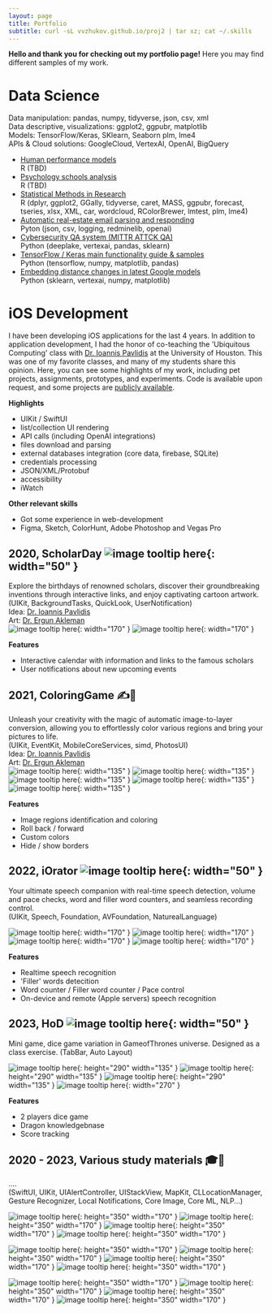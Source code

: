 ```yaml
---
layout: page
title: Portfolio
subtitle: curl -sL vvzhukov.github.io/proj2 | tar xz; cat ~/.skills
---
```


**Hello and thank you for checking out my portfolio page!**
Here you may find different samples of my work.

# Data Science #  
Data manipulation: pandas, numpy, tidyverse, json, csv, xml   
Data descriptive, visualizations: ggplot2, ggpubr, matplotlib  
Models: TensorFlow/Keras, SKlearn, Seaborn plm, lme4  
APIs & Cloud solutions: GoogleCloud, VertexAI, OpenAI, BigQuery  

- [Human performance models](https://github.com/vvzhukov/Modeling-of-Competitive-Human-Performance)  
  R (TBD)    
- [Psychology schools analysis](https://github.com/vvzhukov/Convergence-in-Affective-and-Cognitive-Sciences)  
  R (TBD)  
- [Statistical Methods in Research](https://github.com/vvzhukov/COSC6323_public_files/tree/main)  
  R (dplyr, ggplot2, GGally, tidyverse, caret, MASS, ggpubr, forecast, tseries, xlsx, XML, car, wordcloud, RColorBrewer, lmtest, plm, lme4)   
- [Automatic real-estate email parsing and responding](https://github.com/vvzhukov/RESponder)  
  Pyton (json, csv, logging, redminelib, openai)  
- [Cybersecurity QA system (MITTR ATTCK QA)](https://github.com/vvzhukov/QAsystem_MITTR_AttCK)  
  Python (deeplake, vertexai, pandas, sklearn)
- [TensorFlow / Keras main functionality guide & samples](https://github.com/vvzhukov/TensorFlow_guide)  
  Python (tensorflow, numpy, matplotlib, pandas)  
- [Embedding distance changes in latest Google models](https://vvzhukov.github.io/2024-03-05-EmbeddingsComparison/)  
  Python (sklearn, vertexai, numpy, matplotlib)  
  
# iOS Development #
I have been developing iOS applications for the last 4 years. In addition to application development, I had the honor of co-teaching the 'Ubiquitous Computing' class with [Dr. Ioannis Pavlidis](https://www.linkedin.com/in/ioannis-t-pavlidis/) at the University of Houston. This was one of my favorite classes, and many of my students share this opinion. Here, you can see some highlights of my work, including pet projects, assignments, prototypes, and experiments. Code is available upon request, and some projects are [publicly available](https://github.com/vvzhukov/COSC4355_public_files).

**Highlights** 
- UIKit / SwiftUI
- list/collection UI rendering
- API calls (including OpenAI integrations)
- files download and parsing
- external databases integration (core data, firebase, SQLite)
- credentials processing
- JSON/XML/Protobuf
- accessibility
- iWatch  

**Other relevant skills**
- Got some experience in web-development
- Figma, Sketch, ColorHunt, Adobe Photoshop and Vegas Pro  
  
  
## 2020, ScholarDay ![image tooltip here](/assets/img/port1_1_icon.png){: width="50" }
Explore the birthdays of renowned scholars, discover their groundbreaking inventions through interactive links, and enjoy captivating cartoon artwork.  
(UIKit, BackgroundTasks, QuickLook, UserNotification)  
Idea: [Dr. Ioannis Pavlidis](https://scholar.google.com/citations?user=E3oBkwwAAAAJ&hl=en)  
Art: [Dr. Ergun Akleman](https://scholar.google.com/citations?user=T5-M6YMAAAAJ&hl=en)  
![image tooltip here](/assets/img/port1_2_splash.png){: width="170" }
![image tooltip here](/assets/img/port1_3_main.png){: width="170" }  

**Features**
- Interactive calendar with information and links to the famous scholars
- User notifications about new upcoming events
  
  
## 2021, ColoringGame ✍️🎲
Unleash your creativity with the magic of automatic image-to-layer conversion, allowing you to effortlessly color various regions and bring your pictures to life.    
(UIKit, EventKit, MobileCoreServices, simd, PhotosUI)  
Idea: [Dr. Ioannis Pavlidis](https://scholar.google.com/citations?user=E3oBkwwAAAAJ&hl=en)  
Art: [Dr. Ergun Akleman](https://scholar.google.com/citations?user=T5-M6YMAAAAJ&hl=en)  
![image tooltip here](/assets/img/port4_1_main.png){: width="135" }
![image tooltip here](/assets/img/port4_2_main.png){: width="135" }
![image tooltip here](/assets/img/port4_3_main.png){: width="135" }
![image tooltip here](/assets/img/port4_4_main.png){: width="135" }
![image tooltip here](/assets/img/port4_5_main.png){: width="135" }  

**Features**
- Image regions identification and coloring
- Roll back / forward
- Custom colors
- Hide / show borders
  
  
## 2022, iOrator ![image tooltip here](/assets/img/port0_1_icon.png){: width="50" }
Your ultimate speech companion with real-time speech detection, volume and pace checks, word and filler word counters, and seamless recording control.  
(UIKit, Speech, Foundation, AVFoundation, NaturealLanguage)  

![image tooltip here](/assets/img/port0_2_splash.png){: width="170" }
![image tooltip here](/assets/img/port0_3_main.png){: width="170" }
![image tooltip here](/assets/img/port0_4_rec.png){: width="170" }
![image tooltip here](/assets/img/port0_5_rdy.png){: width="170" }  

**Features**
- Realtime speech recognition
- 'Filler' words detecition
- Word counter / Filler word counter / Pace control
- On-device and remote (Apple servers) speech recognition
  
  
## 2023, HoD ![image tooltip here](/assets/img/port3_0_icon.png){: width="50" }
Mini game, dice game variation in GameofThrones universe. Designed as a class exercise. 
(TabBar, Auto Layout)  

![image tooltip here](/assets/img/port3_1_main.png){: height="290" width="135" }
![image tooltip here](/assets/img/port3_2_fight.png){: height="290" width="135" }
![image tooltip here](/assets/img/port3_3_score.png){: height="290" width="135" }
![image tooltip here](/assets/img/port3_4_flip.png){: width="270" }  

**Features**
- 2 players dice game
- Dragon knowledgebnase
- Score tracking
  
  
## 2020 - 2023, Various study materials 🎓📖
....  
(SwiftUI, UIKit, UIAlertController, UIStackView, MapKit, CLLocationManager, Gesture Recognizer, Local Notifications, Core Image,  Core ML, NLP...)  

![image tooltip here](/assets/img/port_etc_1.png){: height="350" width="170" }
![image tooltip here](/assets/img/port_etc_2.png){: height="350" width="170" }
![image tooltip here](/assets/img/port_etc_3.png){: height="350" width="170" }
![image tooltip here](/assets/img/port_etc_4.png){: height="350" width="170" }  

![image tooltip here](/assets/img/port_etc_5.png){: height="350" width="170" }
![image tooltip here](/assets/img/port_etc_6.png){: height="350" width="170" }
![image tooltip here](/assets/img/port_etc_7.png){: height="350" width="170" }
![image tooltip here](/assets/img/port_etc_8.png){: height="350" width="170" }

![image tooltip here](/assets/img/port_etc_9.png){: height="350" width="170" }
![image tooltip here](/assets/img/port_etc_10.png){: height="350" width="170" }
![image tooltip here](/assets/img/port_etc_13.png){: height="350" width="170" }
![image tooltip here](/assets/img/port_etc_14.png){: height="350" width="170" }

